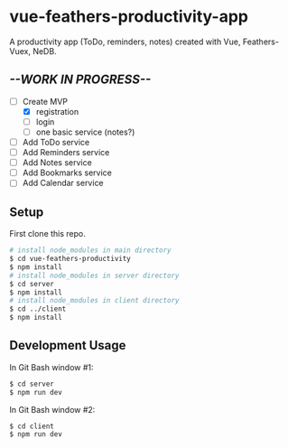 # vue-feathers-productivity-app
A productivity app (ToDo, reminders, notes) created with Vue, Feathers-Vuex, NeDB.


## *--WORK IN PROGRESS--*
* [ ] Create MVP
  * [x] registration
  * [ ] login
  * [ ] one basic service (notes?)
* [ ] Add ToDo service
* [ ] Add Reminders service
* [ ] Add Notes service
* [ ] Add Bookmarks service
* [ ] Add Calendar service

## Setup

First clone this repo.
```bash
# install node_modules in main directory
$ cd vue-feathers-productivity
$ npm install
# install node_modules in server directory
$ cd server
$ npm install
# install node_modules in client directory
$ cd ../client
$ npm install
```

## Development Usage

In Git Bash window #1:
```bash
$ cd server
$ npm run dev
```

In Git Bash window #2:
```bash
$ cd client
$ npm run dev
```
